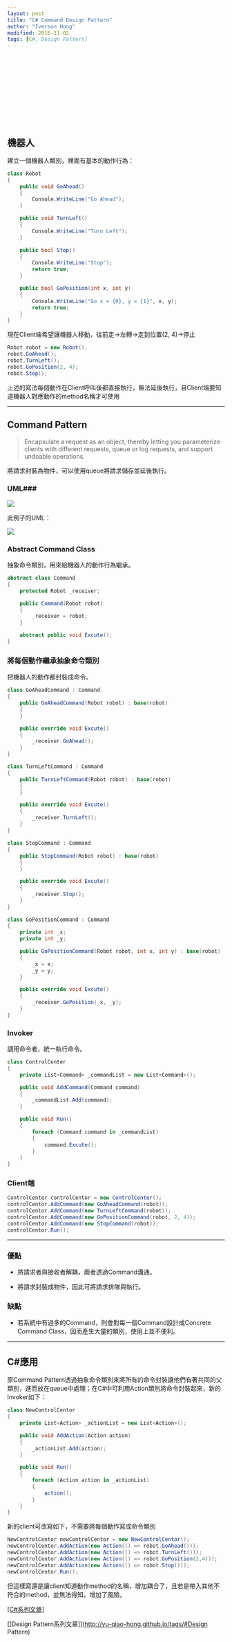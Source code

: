 ```yaml
---
layout: post
title: "C# Command Design Pattern"
author: "Iverson Hong"
modified: 2016-11-02
tags: [C#, Design Pattern]
---
```


　　　　　　　　　　

　　　　　　　　　　

　　　　　　　　　　

　　　　　　　　　　

　　　　　　　　　　
## 機器人 ##

建立一個機器人類別，裡面有基本的動作行為：

~~~csharp
class Robot
{
    public void GoAhead()
    {
        Console.WriteLine("Go Ahead");
    }

    public void TurnLeft()
    {
        Console.WriteLine("Turn Left");
    }

    public bool Stop()
    {
        Console.WriteLine("Stop");
        return true;
    }

    public bool GoPosition(int x, int y)
    {
        Console.WriteLine("Go x = {0}, y = {1}", x, y);
        return true;
    }
}
~~~

現在Client端希望讓機器人移動，往前走->左轉->走到位置(2, 4)->停止

~~~csharp
Robot robot = new Robot();
robot.GoAhead();
robot.TurnLeft();
robot.GoPosition(2, 4);
robot.Stop();
~~~

上述的寫法每個動作在Client呼叫後都直接執行，無法延後執行，且Client端要知道機器人對應動作的method名稱才可使用

----------

## Command Pattern ##

> Encapsulate a request as an object, thereby letting you parameterize clients with different requests, queue or log requests, and support undoable operations.

將請求封裝為物件，可以使用queue將請求儲存並延後執行。

### UML###

![](..\images\postImage\CSharp_DesignPattern_Command\CommandPattern.png)

此例子的UML：

![](..\images\postImage\CSharp_DesignPattern_Command\CommandPattern_example.png)

### Abstract Command Class ###

抽象命令類別，用來給機器人的動作行為繼承。

~~~csharp
abstract class Command
{
    protected Robot _receiver;

    public Command(Robot robot)
    {
        _receiver = robot;
    }

    abstract public void Excute();
}
~~~

### 將每個動作繼承抽象命令類別 ###

把機器人的動作都封裝成命令。

~~~csharp
class GoAheadCommand : Command
{
    public GoAheadCommand(Robot robot) : base(robot)
    {
    }

    public override void Excute()
    {
        _receiver.GoAhead();
    }
}

class TurnLeftCommand : Command
{
    public TurnLeftCommand(Robot robot) : base(robot)
    {
    }

    public override void Excute()
    {
        _receiver.TurnLeft();
    }
}

class StopCommand : Command
{
    public StopCommand(Robot robot) : base(robot)
    {
    }

    public override void Excute()
    {
        _receiver.Stop();
    }
}

class GoPositionCommand : Command
{
    private int _x;
    private int _y;

    public GoPositionCommand(Robot robot, int x, int y) : base(robot)
    {
        _x = x;
        _y = y;
    }

    public override void Excute()
    {
        _receiver.GoPosition(_x, _y);
    }
}
~~~

### Invoker ###

調用命令者，統一執行命令。

~~~csharp
class ControlCenter
{
    private List<Command> _commandList = new List<Command>();

    public void AddCommand(Command command)
    {
        _commandList.Add(command);
    }

    public void Run()
    {
        foreach (Command command in _commandList)
        {
            command.Excute();
        }
    }
}
~~~

### Client端 ###

~~~csharp
ControlCenter controlCentor = new ControlCenter();
controlCentor.AddCommand(new GoAheadCommand(robot));
controlCentor.AddCommand(new TurnLeftCommand(robot));
controlCentor.AddCommand(new GoPositionCommand(robot, 2, 4));
controlCentor.AddCommand(new StopCommand(robot));
controlCentor.Run();
~~~

----------

### 優點 ###

- 將請求者與接收者解耦，兩者透過Command溝通。

- 將請求封裝成物件，因此可將請求排隊與執行。

### 缺點 ###

- 若系統中有過多的Command，則會對每一個Command設計成Concrete Command Class，因而產生大量的類別，使用上並不便利。

----------

## C#應用 ##

原Command Pattern透過抽象命令類別來將所有的命令封裝讓他們有著共同的父類別，進而放在queue中處理；在C#中可利用Action類別將命令封裝起來，新的Invoker如下：

~~~csharp
class NewControlCentor
{
    private List<Action> _actionList = new List<Action>();

    public void AddAction(Action action)
    {
        _actionList.Add(action);
    }

    public void Run()
    {
        foreach (Action action in _actionList)
        {
            action();
        }
    }
}
~~~

新的client可改寫如下，不需要將每個動作寫成命令類別

~~~csharp
NewControlCentor newControlCentor = new NewControlCentor();
newControlCentor.AddAction(new Action(() => robot.GoAhead()));
newControlCentor.AddAction(new Action(() => robot.TurnLeft()));
newControlCentor.AddAction(new Action(() => robot.GoPosition(2,4)));
newControlCentor.AddAction(new Action(() => robot.Stop()));
newControlCentor.Run();
~~~

但這樣寫還是讓client知道動作method的名稱，增加耦合了，且若是帶入其他不符合的method，並無法得知，增加了風險。

[[C#系列文章]](http://yu-qiao-hong.github.io/tags/#C#)

[[Design Pattern系列文章]](http://yu-qiao-hong.github.io/tags/#Design Pattern)
